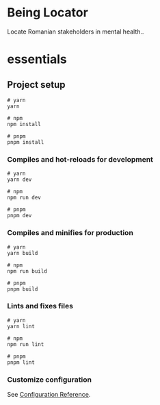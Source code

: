 # Being Locator

Locate Romanian stakeholders in mental health..

# essentials

## Project setup

```
# yarn
yarn

# npm
npm install

# pnpm
pnpm install
```

### Compiles and hot-reloads for development

```
# yarn
yarn dev

# npm
npm run dev

# pnpm
pnpm dev
```

### Compiles and minifies for production

```
# yarn
yarn build

# npm
npm run build

# pnpm
pnpm build
```

### Lints and fixes files

```
# yarn
yarn lint

# npm
npm run lint

# pnpm
pnpm lint
```

### Customize configuration

See [Configuration Reference](https://vitejs.dev/config/).
